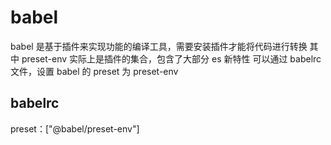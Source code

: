 # babel

babel 是基于插件来实现功能的编译工具，需要安装插件才能将代码进行转换
其中 preset-env 实际上是插件的集合，包含了大部分 es 新特性
可以通过 babelrc 文件，设置 babel 的 preset 为 preset-env

## babelrc

preset：["@babel/preset-env"]
